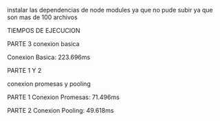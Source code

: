 instalar las dependencias de node modules 
ya que no pude subir ya que son mas de 100 archivos

TIEMPOS DE EJECUCION

PARTE 3 
conexion basica

Conexion Basica: 223.696ms

PARTE 1 Y 2

conexion promesas y pooling

PARTE 1
Conexion Promesas: 71.496ms

PARTE 2
Conexion Pooling: 49.618ms
